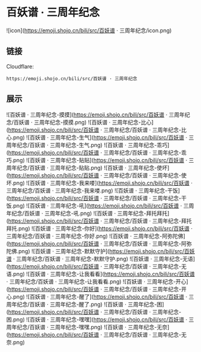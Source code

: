 # 百妖谱 · 三周年纪念
![icon](https://emoji.shojo.cn/bili/src/百妖谱 · 三周年纪念/icon.png)
## 链接
Cloudflare:
```
https://emoji.shojo.cn/bili/src/百妖谱 · 三周年纪念
```
## 展示
![百妖谱 · 三周年纪念-摸摸](https://emoji.shojo.cn/bili/src/百妖谱 · 三周年纪念/百妖谱 · 三周年纪念-摸摸.png)
![百妖谱 · 三周年纪念-比心](https://emoji.shojo.cn/bili/src/百妖谱 · 三周年纪念/百妖谱 · 三周年纪念-比心.png)
![百妖谱 · 三周年纪念-生气](https://emoji.shojo.cn/bili/src/百妖谱 · 三周年纪念/百妖谱 · 三周年纪念-生气.png)
![百妖谱 · 三周年纪念-乖巧](https://emoji.shojo.cn/bili/src/百妖谱 · 三周年纪念/百妖谱 · 三周年纪念-乖巧.png)
![百妖谱 · 三周年纪念-贴贴](https://emoji.shojo.cn/bili/src/百妖谱 · 三周年纪念/百妖谱 · 三周年纪念-贴贴.png)
![百妖谱 · 三周年纪念-使坏](https://emoji.shojo.cn/bili/src/百妖谱 · 三周年纪念/百妖谱 · 三周年纪念-使坏.png)
![百妖谱 · 三周年纪念-我来喽](https://emoji.shojo.cn/bili/src/百妖谱 · 三周年纪念/百妖谱 · 三周年纪念-我来喽.png)
![百妖谱 · 三周年纪念-干饭](https://emoji.shojo.cn/bili/src/百妖谱 · 三周年纪念/百妖谱 · 三周年纪念-干饭.png)
![百妖谱 · 三周年纪念-吼](https://emoji.shojo.cn/bili/src/百妖谱 · 三周年纪念/百妖谱 · 三周年纪念-吼.png)
![百妖谱 · 三周年纪念-拜托拜托](https://emoji.shojo.cn/bili/src/百妖谱 · 三周年纪念/百妖谱 · 三周年纪念-拜托拜托.png)
![百妖谱 · 三周年纪念-你好](https://emoji.shojo.cn/bili/src/百妖谱 · 三周年纪念/百妖谱 · 三周年纪念-你好.png)
![百妖谱 · 三周年纪念-阿弥陀佛](https://emoji.shojo.cn/bili/src/百妖谱 · 三周年纪念/百妖谱 · 三周年纪念-阿弥陀佛.png)
![百妖谱 · 三周年纪念-默默守护](https://emoji.shojo.cn/bili/src/百妖谱 · 三周年纪念/百妖谱 · 三周年纪念-默默守护.png)
![百妖谱 · 三周年纪念-无语](https://emoji.shojo.cn/bili/src/百妖谱 · 三周年纪念/百妖谱 · 三周年纪念-无语.png)
![百妖谱 · 三周年纪念-让我看看](https://emoji.shojo.cn/bili/src/百妖谱 · 三周年纪念/百妖谱 · 三周年纪念-让我看看.png)
![百妖谱 · 三周年纪念-开心](https://emoji.shojo.cn/bili/src/百妖谱 · 三周年纪念/百妖谱 · 三周年纪念-开心.png)
![百妖谱 · 三周年纪念-醒了](https://emoji.shojo.cn/bili/src/百妖谱 · 三周年纪念/百妖谱 · 三周年纪念-醒了.png)
![百妖谱 · 三周年纪念-困](https://emoji.shojo.cn/bili/src/百妖谱 · 三周年纪念/百妖谱 · 三周年纪念-困.png)
![百妖谱 · 三周年纪念-嘿嘿](https://emoji.shojo.cn/bili/src/百妖谱 · 三周年纪念/百妖谱 · 三周年纪念-嘿嘿.png)
![百妖谱 · 三周年纪念-无奈](https://emoji.shojo.cn/bili/src/百妖谱 · 三周年纪念/百妖谱 · 三周年纪念-无奈.png)
